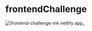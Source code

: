 # frontendChallenge
![frontend-challenge-mk netlify app_](https://user-images.githubusercontent.com/54719132/229339626-1618de6e-a016-43bb-8dec-a37ce78d07c7.png)
